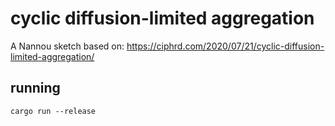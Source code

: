 # cyclic diffusion-limited aggregation

A Nannou sketch based on: https://ciphrd.com/2020/07/21/cyclic-diffusion-limited-aggregation/

## running

```shell
cargo run --release
```
